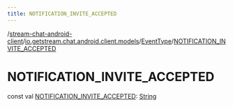 ```yaml
---
title: NOTIFICATION_INVITE_ACCEPTED
---
```

/[stream-chat-android-client](../../index.md)/[io.getstream.chat.android.client.models](../index.md)/[EventType](index.md)/[NOTIFICATION_INVITE_ACCEPTED](NOTIFICATION_INVITE_ACCEPTED.md)  
  
  
  
# NOTIFICATION_INVITE_ACCEPTED  
const val [NOTIFICATION_INVITE_ACCEPTED](NOTIFICATION_INVITE_ACCEPTED.md): [String](https://kotlinlang.org/api/latest/jvm/stdlib/kotlin/-string/index.html)
